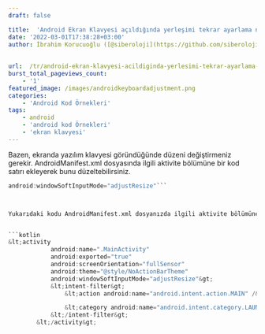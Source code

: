 ```yaml
---
draft: false

title:  'Android Ekran Klavyesi açıldığında yerleşimi tekrar ayarlama nasıl yapılır?'
date: '2022-03-01T17:38:28+03:00'
author: İbrahim Korucuoğlu ([@siberoloji](https://github.com/siberoloji))
 
 
url:  /tr/android-ekran-klavyesi-acildiginda-yerlesimi-tekrar-ayarlama-nasil-yapilir/
burst_total_pageviews_count:
    - '1'
featured_image: /images/androidkeyboardadjustment.png
categories:
    - 'Android Kod Örnekleri'
tags:
    - android
    - 'android kod Örnekleri'
    - 'ekran klavyesi'
---
```



Bazen, ekranda yazılım klavyesi göründüğünde düzeni değiştirmeniz gerekir. AndroidManifest.xml dosyasında ilgili aktivite bölümüne bir kod satırı ekleyerek bunu düzeltebilirsiniz.


```kotlin
android:windowSoftInputMode="adjustResize"```



Yukarıdaki kodu AndroidManifest.xml dosyanızda ilgili aktivite bölümüne eklemeniz yeterli olacaktır.


```kotlin
&lt;activity
            android:name=".MainActivity"
            android:exported="true"
            android:screenOrientation="fullSensor"
            android:theme="@style/NoActionBarTheme"
            android:windowSoftInputMode="adjustResize"&gt;
            &lt;intent-filter&gt;
                &lt;action android:name="android.intent.action.MAIN" /&gt;

                &lt;category android:name="android.intent.category.LAUNCHER" /&gt;
            &lt;/intent-filter&gt;
        &lt;/activity&gt;
```




